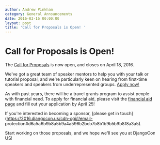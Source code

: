 ```yaml
---
author: Andrew Pinkham
category: General Announcements
date: 2016-03-16 00:00:00
layout: post
title: 'Call for Proposals is Open! '
---
```


# Call for Proposals is Open!

The [Call for Proposals](https://2016.djangocon.us/speaking/) is now open, and
closes on April 18, 2016.

We've got a great team of speaker mentors to help you with your talk or
tutorial proposal, and we're particularly keen on hearing from first-time
speakers and speakers from underrepresented groups. [Apply
now!](https://2016.djangocon.us/speaking/)

As with past years, there will be a travel grants program to assist people
with financial need. To apply for financial aid, please visit the [financial
aid page](https://2016.djangocon.us/financialaid/) and fill out your
application by April 25!

If you're interested in becoming a sponsor, [please get in
touch](https://2016.djangocon.us/cdn-cgi/l/email-
protection#d6a5a6b9b8a5b9a4a596b2bcb7b8b1b9b5b9b8f8a3a5).

Start working on those proposals, and we hope we'll see you at DjangoCon US!